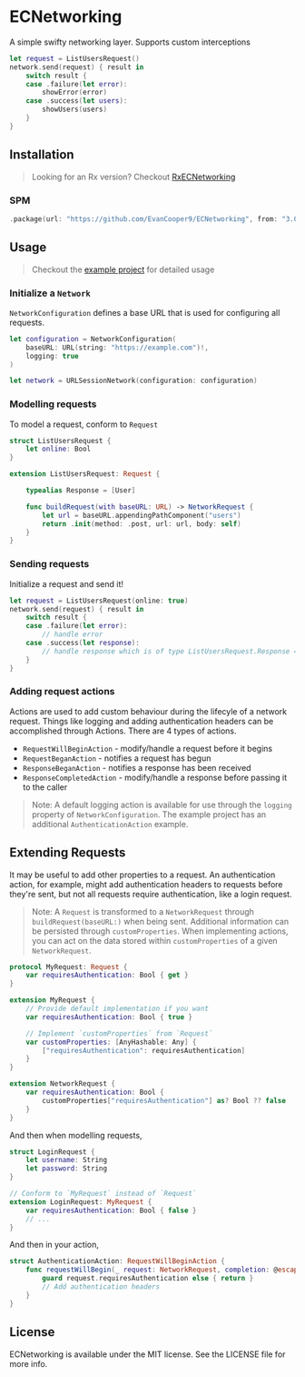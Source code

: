 # ECNetworking

A simple swifty networking layer. Supports custom interceptions

```swift
let request = ListUsersRequest()
network.send(request) { result in
    switch result {
    case .failure(let error):
        showError(error)
    case .success(let users):
        showUsers(users)
    }
}
```

## Installation

> Looking for an Rx version? Checkout [RxECNetworking](https://github.com/EvanCooper9/RxECNetworking)

### SPM
```swift
.package(url: "https://github.com/EvanCooper9/ECNetworking", from: "3.0.0")
```

## Usage
> Checkout the [example project](https://github.com/EvanCooper9/ECNetworking/tree/master/Example) for detailed usage
### Initialize a `Network`
`NetworkConfiguration` defines a base URL that is used for configuring all requests.

```swift
let configuration = NetworkConfiguration(
    baseURL: URL(string: "https://example.com")!,
    logging: true
)

let network = URLSessionNetwork(configuration: configuration)
```

### Modelling requests
To model a request, conform to `Request`
```swift
struct ListUsersRequest {
    let online: Bool
}

extension ListUsersRequest: Request {

    typealias Response = [User]

    func buildRequest(with baseURL: URL) -> NetworkRequest {
        let url = baseURL.appendingPathComponent("users")
        return .init(method: .post, url: url, body: self)
    }
}
```

### Sending requests

Initialize a request and send it!
```swift
let request = ListUsersRequest(online: true)
network.send(request) { result in
    switch result {
    case .failure(let error):
        // handle error
    case .success(let response):
        // handle response which is of type ListUsersRequest.Response = [User]
    }
}
```

### Adding request actions
Actions are used to add custom behaviour during the lifecyle of a network request. Things like logging and adding authentication headers can be accomplished through Actions. There are 4 types of actions. 
- `RequestWillBeginAction` - modify/handle a request before it begins
- `RequestBeganAction` - notifies a request has begun
- `ResponseBeganAction` - notifies a response has been received
- `ResponseCompletedAction` - modify/handle a response before passing it to the caller

> Note: A default logging action is available for use through the `logging` property of `NetworkConfiguration`. The example project has an additional `AuthenticationAction` example.

## Extending Requests
It may be useful to add other properties to a request. An authentication action, for example, might add authentication headers to requests before they're sent, but not all requests require authentication, like a login request.

>Note: A `Request` is transformed to a `NetworkRequest` through `buildRequest(baseURL:)` when being sent. Additional information can be persisted through `customProperties`. When implementing actions, you can act on the data stored within `customProperties` of a given `NetworkRequest`.

```swift
protocol MyRequest: Request {
    var requiresAuthentication: Bool { get }
}

extension MyRequest {
    // Provide default implementation if you want
    var requiresAuthentication: Bool { true }

    // Implement `customProperties` from `Request`
    var customProperties: [AnyHashable: Any] {
        ["requiresAuthentication": requiresAuthentication]
    }
}

extension NetworkRequest {
    var requiresAuthentication: Bool {
        customProperties["requiresAuthentication"] as? Bool ?? false
    }
}
```
And then when modelling requests,

```swift
struct LoginRequest {
    let username: String
    let password: String
}

// Conform to `MyRequest` instead of `Request`
extension LoginRequest: MyRequest {
    var requiresAuthentication: Bool { false }
    // ...
}
```

And then in your action,

```swift
struct AuthenticationAction: RequestWillBeginAction {
    func requestWillBegin(_ request: NetworkRequest, completion: @escaping RequestCompletion) {
        guard request.requiresAuthentication else { return }
        // Add authentication headers
    }
}
```

## License
ECNetworking is available under the MIT license. See the LICENSE file for more info.
